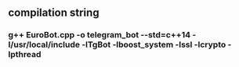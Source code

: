 ## compilation string
### g++ EuroBot.cpp -o telegram_bot --std=c++14 -I/usr/local/include -lTgBot -lboost_system -lssl -lcrypto -lpthread